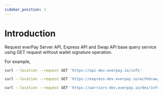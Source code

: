 ```yaml
---
sidebar_position: 1
---
```


# Introduction

Request everPay Server API, Express API and Swap API base query service using GET request without wallet signature operation.

For example,

```bash
curl --location --request GET 'https://api-dev.everpay.io/info'

curl --location --request GET 'https://express-dev.everpay.io/withdraw/info'

curl --location --request GET 'https://warriors-dev.everpay.io/dex/info'
```